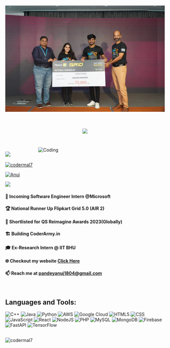 <!-- ![logo](https://github.com/codermal7/codermal7/blob/main/GIT%20HUB%20BANNER2.png) -->
![logo](https://raw.githubusercontent.com/codermal7/codermal7/main/Anuj-Flipkart-Grid.webp)

<h1 align="center">
     <img src="https://readme-typing-svg.herokuapp.com/?font=Fira+Code&size=32&center=true&vCenter=true&width=500&height=70&duration=4000&lines=Hi+There!+👋;+I'm+Anuj+Kumar+Pandey;I'm+a+Web+Developer+👨🏻‍💻;I'm+a+ML+Enthusiast+🤖+🧠;I'm+a+Passionate+Coder+👨‍💻;" />
</h1>

<!--  <p align="center"> Incoming Software Engineer Intern @Microsoft | National Runner Up Flipkart Grid 5.0 (AIR 2) | Shortlisted for QS Reimagine Awards 2023(Globally)| Building CoderArmy | Ex-Research Intern @ IIT BHU | 350+ Leetcode | DSA+DEV.</p>  -->

<br>

<img align="right" alt="Coding" width="400" src="https://cdn.dribbble.com/users/1162077/screenshots/3848914/programmer.gif">

<!-- <p align="left"> <img src="https://komarev.com/ghpvc/?username=codermal7&label=Profile%20views&color=0e75b6&style=flat" alt="codermal7" /> </p> -->

![](https://komarev.com/ghpvc/?username=codermal7&label=Views&style=flat-square&color=000000)

<!--  [![LeetCode user codermal7](https://img.shields.io/badge/dynamic/json?style=for-the-badge&labelColor=black&color=%23ffa116&label=Solved&query=solved&url=https%3A%2F%2Fleetcode-badge.vercel.app%2Fapi%2Fusers%2Fcodermal7&logo=leetcode&logoColor=yellow)](https://leetcode.com/codermal7/)  -->

<p align="left"> <a href="https://leetcode.com/codermal7/" target="_blank"><img src="https://img.shields.io/badge/LeetCode-000000?style=for-the-badge&logo=LeetCode&logoColor=#d16c06" alt="codermal7"/></a> </p>

<p align="left"> <a href="https://www.linkedin.com/in/anuj-kumar-pandey-6151a81b5/" target="_blank"><img src="https://img.shields.io/badge/LinkedIn-0077B5?style=for-the-badge&logo=linkedin&logoColor=white" alt="Anuj" /></a> </p>

<p align="left"> <a href="https://instagram.com/not_ur_anuj" target="_blank"><img src="https://img.shields.io/badge/Instagram-E4405F?style=for-the-badge&logo=instagram&logoColor=white"/></a> </p>

#### 💼 Incoming Software Engineer Intern **@Microsoft**
#### 🏆 National Runner Up **Flipkart Grid 5.0** (AIR 2)
#### 🏅 Shortlisted for **QS Reimagine Awards 2023(Globally)**
#### 🏗️ Building **CoderArmy.in**
#### 🎓 Ex-Research Intern @ **IIT BHU**
#### 🌐 Checkout my website <a href="https://anujkumarpandey.com/" target="_blank">Click Here</a>
#### 📫 Reach me at **pandeyanuj1804@gmail.com**

<!-- 
- 📫 How to reach me **pandeyanuj1804@gmail.com**
-->


<!-- <br>
<img align="right" width="400" src="https://img.shields.io/badge/dynamic/json?style=for-the-badge&labelColor=black&color=%23ffa116&label=Solved&query=solvedOverTotal&url=https%3A%2F%2Fleetcode-badge.vercel.app%2Fapi%2Fusers%2Fcodermal7&logo=leetcode&logoColor=yellow"> -->

<br>
<!--   CONNNECTTTT WITHHHH MEEEE PROFILESSSSS
<h3 align="left">Connect with me:</h3>
<p align="left">
<a href="https://twitter.com/not_ur_anuj" target="blank"><img align="center" src="https://raw.githubusercontent.com/rahuldkjain/github-profile-readme-generator/master/src/images/icons/Social/twitter.svg" alt="not_ur_anuj" height="30" width="40" /></a>
<a href="https://linkedin.com/in/anuj-kumar-pandey-6151a81b5" target="blank"><img align="center" src="https://raw.githubusercontent.com/rahuldkjain/github-profile-readme-generator/master/src/images/icons/Social/linked-in-alt.svg" alt="anuj-kumar-pandey-6151a81b5" height="30" width="40" /></a>
<a href="https://instagram.com/not_ur_anuj" target="blank"><img align="center" src="https://raw.githubusercontent.com/rahuldkjain/github-profile-readme-generator/master/src/images/icons/Social/instagram.svg" alt="not_ur_anuj" height="30" width="40" /></a>
<a href="https://www.leetcode.com/codermal7" target="blank"><img align="center" src="https://raw.githubusercontent.com/rahuldkjain/github-profile-readme-generator/master/src/images/icons/Social/leet-code.svg" alt="codermal7" height="30" width="40" /></a>
<a href="https://auth.geeksforgeeks.org/user/codermal7" target="blank"><img align="center" src="https://raw.githubusercontent.com/rahuldkjain/github-profile-readme-generator/master/src/images/icons/Social/geeks-for-geeks.svg" alt="codermal7" height="30" width="40" /></a>
</p>
<br>
-->

<h2 align="left">Languages and Tools:</h2>

![C++](https://img.shields.io/badge/c++-%2300599C.svg?style=for-the-badge&logo=c%2B%2B&logoColor=white)
![Java](https://img.shields.io/badge/java-%23ED8B00.svg?style=for-the-badge&logo=openjdk&logoColor=white)
![Python](https://img.shields.io/badge/Python-14354C?style=for-the-badge&logo=python&logoColor=white)
![AWS](https://img.shields.io/badge/AWS-%23000000.svg?style=for-the-badge&logo=amazon-aws&logoColor=white)
![Google Cloud](https://img.shields.io/badge/Google_Cloud-4285F4?style=for-the-badge&logo=google-cloud&logoColor=white)
![HTML5](https://img.shields.io/badge/html5-%23E34F26.svg?style=for-the-badge&logo=html5&logoColor=white)
![CSS](https://img.shields.io/badge/CSS-563d7c?&style=for-the-badge&logo=css3&logoColor=white)
![JavaScript](https://img.shields.io/badge/javascript-%23323330.svg?style=for-the-badge&logo=javascript&logoColor=%23F7DF1E)
![React](https://img.shields.io/badge/react-%2320232a.svg?style=for-the-badge&logo=react&logoColor=%2361DAFB)
![NodeJS](https://img.shields.io/badge/node.js-6DA55F?style=for-the-badge&logo=node.js&logoColor=white)
![PHP](https://img.shields.io/badge/php-%23777BB4.svg?style=for-the-badge&logo=php&logoColor=white)
![MySQL](https://img.shields.io/badge/MySQL-00000F?style=for-the-badge&logo=mysql&logoColor=white)
![MongoDB](https://img.shields.io/badge/MongoDB-%234ea94b.svg?style=for-the-badge&logo=mongodb&logoColor=white)
![Firebase](https://img.shields.io/badge/firebase-a08021?style=for-the-badge&logo=firebase&logoColor=ffcd34)
![FastAPI](https://img.shields.io/badge/FastAPI-005571?style=for-the-badge&logo=fastapi)
![TensorFlow](https://img.shields.io/badge/TensorFlow-FF6F00?style=for-the-badge&logo=tensorflow&logoColor=white)



<!-- <p><img align="left" src="https://github-readme-stats.vercel.app/api/top-langs?username=codermal7&show_icons=true&locale=en&layout=compact" alt="codermal7" /></p> -->
<br>

<div style="display: flex; justify-content: space-between;">
    <img src="https://github-readme-stats.vercel.app/api?username=codermal7&show_icons=true&locale=en" alt="codermal7" style="width: 50%;"/>
    <!-- <img src="https://streak-stats.demolab.com?user=codermal7&theme=great-gatsby" alt="GitHub Streak" style="width: 49%;"/>
     -->
</div>




<!--

OLDDD 

<div align="center">
  <img src="https://github-readme-stats.vercel.app/api?username=codermal7&show_icons=true&locale=en" alt="codermal7" style="width: 80%;" />
</div>

<br><br>
<div align="center">
<img src="https://streak-stats.demolab.com?user=codermal7&theme=great-gatsby" alt="GitHub Streak" style="width: 80%;"/>
</div>

 <br><br>
![GitHub Trends SVG](https://api.githubtrends.io/user/svg/codermal7/repos?time_range=one_year&include_private=True&group=other&loc_metric=changed&theme=dark)



-->

<!-- [![Anuj's GitHub stats](https://github-readme-stats.vercel.app/api?username=codermal7&show_icons=true)](https://github.com/codermal7/github-readme-stats) -->
<br><br>

<!--
<div style="display: flex; justify-content: space-between;">
    <img src="https://api.githubtrends.io/user/svg/codermal7/repos?time_range=one_year&include_private=True&group=other&loc_metric=changed&theme=dark" style="width: 50%;" alt="GitHub Trends SVG">
</div> 
-->


<!--
IMPORTANT GITHUB CHART
[![My github activity graph](https://github-readme-activity-graph.vercel.app/graph?username=codermal7&theme=react-dark)](https://github.com/codermal7/) 

-->
<!--  <img align="right" src="https://streak-stats.demolab.com?user=codermal7&theme=great-gatsby" alt="GitHub Streak" /> -->
